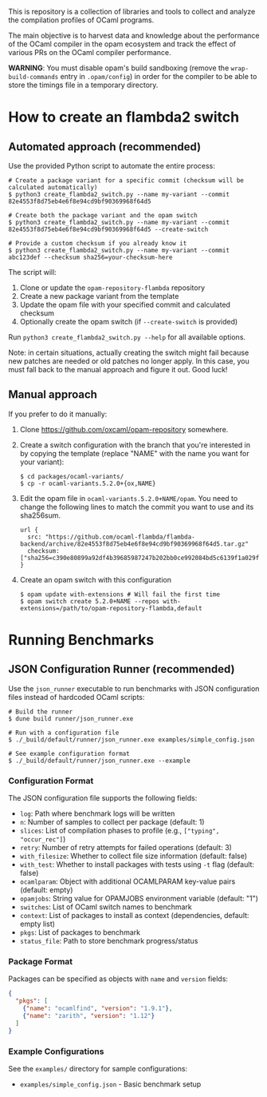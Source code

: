 This is repository is a collection of libraries and tools to collect and analyze the compilation
profiles of OCaml programs.

The main objective is to harvest data and knowledge about the performance of the OCaml compiler
in the opam ecosystem and track the effect of various PRs on the OCaml compiler performance.

**WARNING**: You must disable opam's build sandboxing (remove the
`wrap-build-commands` entry in `.opam/config`) in order for the compiler to be
able to store the timings file in a temporary directory.

# How to create an flambda2 switch

## Automated approach (recommended)

Use the provided Python script to automate the entire process:

```console
# Create a package variant for a specific commit (checksum will be calculated automatically)
$ python3 create_flambda2_switch.py --name my-variant --commit 82e4553f8d75eb4e6f8e94cd9bf90369968f64d5

# Create both the package variant and the opam switch
$ python3 create_flambda2_switch.py --name my-variant --commit 82e4553f8d75eb4e6f8e94cd9bf90369968f64d5 --create-switch

# Provide a custom checksum if you already know it
$ python3 create_flambda2_switch.py --name my-variant --commit abc123def --checksum sha256=your-checksum-here
```

The script will:
1. Clone or update the `opam-repository-flambda` repository
2. Create a new package variant from the template
3. Update the opam file with your specified commit and calculated checksum
4. Optionally create the opam switch (if `--create-switch` is provided)

Run `python3 create_flambda2_switch.py --help` for all available options.

Note: in certain situations, actually creating the switch might fail because new
patches are needed or old patches no longer apply. In this case, you must fall
back to the manual approach and figure it out. Good luck!

## Manual approach

If you prefer to do it manually:

1. Clone https://github.com/oxcaml/opam-repository somewhere.

2. Create a switch configuration with the branch that you're interested in by
   copying the template (replace "NAME" with the name you want for your
   variant):

   ```console
   $ cd packages/ocaml-variants/
   $ cp -r ocaml-variants.5.2.0+{ox,NAME}
   ```

3. Edit the opam file in `ocaml-variants.5.2.0+NAME/opam`. You need to change
   the following lines to match the commit you want to use and its sha256sum.

   ```opam
   url {
     src: "https://github.com/ocaml-flambda/flambda-backend/archive/82e4553f8d75eb4e6f8e94cd9bf90369968f64d5.tar.gz"
     checksum: ["sha256=c390e80899a92df4b39685987247b202bb0ce992084bd5c6139f1a029f39d43d"]
   }
   ```

4. Create an opam switch with this configuration

   ```console
   $ opam update with-extensions # Will fail the first time
   $ opam switch create 5.2.0+NAME --repos with-extensions=/path/to/opam-repository-flambda,default
   ```

# Running Benchmarks

## JSON Configuration Runner (recommended)

Use the `json_runner` executable to run benchmarks with JSON configuration files instead of hardcoded OCaml scripts:

```console
# Build the runner
$ dune build runner/json_runner.exe

# Run with a configuration file
$ ./_build/default/runner/json_runner.exe examples/simple_config.json

# See example configuration format
$ ./_build/default/runner/json_runner.exe --example
```

### Configuration Format

The JSON configuration file supports the following fields:

- `log`: Path where benchmark logs will be written
- `n`: Number of samples to collect per package (default: 1)
- `slices`: List of compilation phases to profile (e.g., `["typing", "occur_rec"]`)
- `retry`: Number of retry attempts for failed operations (default: 3)
- `with_filesize`: Whether to collect file size information (default: false)
- `with_test`: Whether to install packages with tests using `-t` flag (default: false)
- `ocamlparam`: Object with additional OCAMLPARAM key-value pairs (default: empty)
- `opamjobs`: String value for OPAMJOBS environment variable (default: "1")
- `switches`: List of OCaml switch names to benchmark
- `context`: List of packages to install as context (dependencies, default: empty list)
- `pkgs`: List of packages to benchmark
- `status_file`: Path to store benchmark progress/status

### Package Format

Packages can be specified as objects with `name` and `version` fields:

```json
{
  "pkgs": [
    {"name": "ocamlfind", "version": "1.9.1"},
    {"name": "zarith", "version": "1.12"}
  ]
}
```

### Example Configurations

See the `examples/` directory for sample configurations:
- `examples/simple_config.json` - Basic benchmark setup

